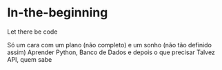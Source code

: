 # In-the-beginning
Let there be code

Só um cara com um plano (não completo) e um sonho (não tão definido assim)
Aprender Python, Banco de Dados e depois o que precisar
  Talvez API, quem sabe

